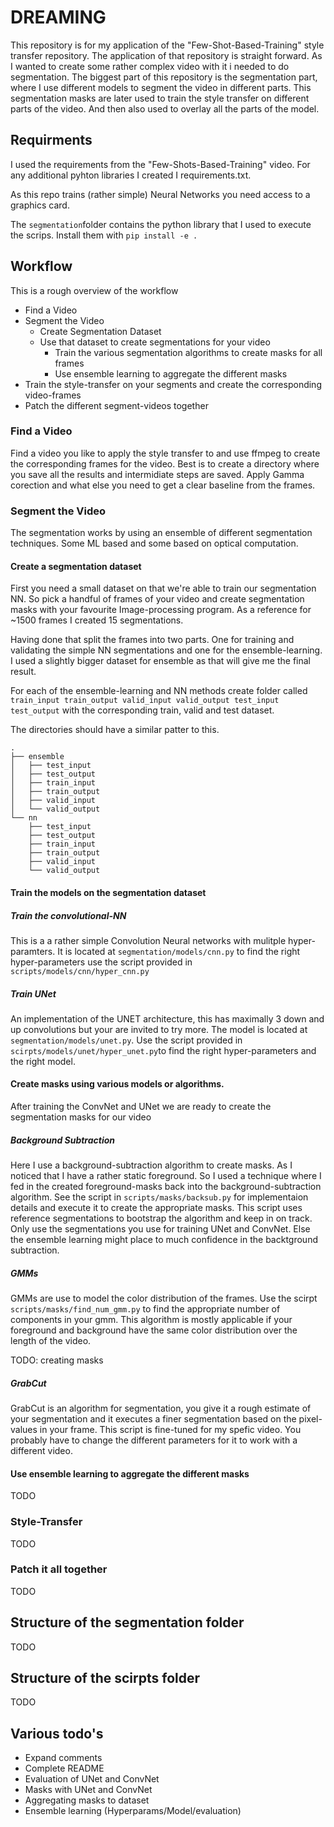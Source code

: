 # DREAMING

This repository is for my application of the "Few-Shot-Based-Training" style transfer repository. The application of that repository is straight forward.
As I wanted to create some rather complex video with it i needed to do segmentation. The biggest part of this repository is the segmentation part, where I use different models 
to segment the video in different parts. This segmentation masks are later used to train the style transfer on different parts of the video. And then also used to overlay all the parts of the model.

## Requirments

I used the requirements from the "Few-Shots-Based-Training" video. For any additional pyhton libraries I created I requirements.txt.

As this repo trains (rather simple) Neural Networks you need access to a graphics card. 

The `segmentation`folder contains the python library that I used to execute the scrips. Install them with `pip install -e .`

## Workflow

This is a rough overview of the workflow

* Find a Video
* Segment the Video
    * Create Segmentation Dataset
    * Use that dataset to create segmentations for your video
        * Train the various segmentation algorithms to create masks for all frames
        * Use ensemble learning to aggregate the different masks
* Train the style-transfer on your segments and create the corresponding video-frames
* Patch the different segment-videos together

### Find a Video

Find a video you like to apply the style transfer to and use ffmpeg to create the corresponding frames for the video. Best is to create a directory where you save all the results and intermidiate steps are saved. Apply Gamma corection and what else you need to get a clear baseline from the frames.

### Segment the Video

The segmentation works by using an ensemble of different segmentation techniques. Some ML based and some based on optical computation.

#### Create a segmentation dataset

First you need a small dataset on that we're able to train our segmentation NN. So pick a handful of frames of your video and create segmentation masks with your favourite Image-processing program. As a reference for ~1500 frames I created 15 segmentations. 

Having done that split the frames into two parts. One for training and validating the simple NN segmentations and one for the ensemble-learning. I used a slightly bigger dataset for ensemble as that will give me the final result.

For each of the ensemble-learning and NN methods create folder called `train_input train_output valid_input valid_output test_input test_output` with the corresponding train, valid and test dataset.

The directories should have a similar patter to this.

```
.
├── ensemble
│   ├── test_input
│   ├── test_output
│   ├── train_input
│   ├── train_output
│   ├── valid_input
│   └── valid_output
└── nn
    ├── test_input
    ├── test_output
    ├── train_input
    ├── train_output
    ├── valid_input
    └── valid_output
```


#### Train the models on the segmentation dataset

##### Train the convolutional-NN

This is a a rather simple Convolution Neural networks with mulitple hyper-paramters. It is located at `segmentation/models/cnn.py` to find the right hyper-parameters use the script provided in 
`scripts/models/cnn/hyper_cnn.py`

##### Train UNet

An implementation of the UNET architecture, this has maximally 3 down and up convolutions but your are invited to try more. The model is located at `segmentation/models/unet.py`. Use the script provided in `scirpts/models/unet/hyper_unet.py`to find the right hyper-parameters and the right model.

#### Create masks using various models or algorithms.

After training the ConvNet and UNet we are ready to create the segmentation masks for our video

##### Background Subtraction

Here I use a background-subtraction algorithm to create masks. As I noticed that I have a rather static foreground. So I used a technique where I fed in the created foreground-masks back into the background-subtraction algorithm. See the script in `scripts/masks/backsub.py` for implementaion details and execute it to create the appropriate masks. This script uses reference segmentations to bootstrap the algorithm and keep in on track. Only use the segmentations you use for training UNet and ConvNet. Else the ensemble learning might place to much confidence in the backtground subtraction.

##### GMMs

GMMs are use to model the color distribution of the frames. Use the scirpt `scripts/masks/find_num_gmm.py` to find the appropriate number of components in your gmm. This algorithm is mostly applicable if your foreground and background have the same color distribution over the length of the video.

TODO: creating masks

##### GrabCut

GrabCut is an algorithm for segmentation, you give it a rough estimate of your segmentation and it executes a finer segmentation based on the pixel-values in your frame. This script is fine-tuned for my spefic video. You probably have to change the different parameters for it to work with a different video.

####  Use ensemble learning to aggregate the different masks

TODO

### Style-Transfer

TODO

### Patch it all together

TODO

## Structure of the segmentation folder

TODO

## Structure of the scirpts folder

TODO

## Various todo's

* Expand comments
* Complete README
* Evaluation of UNet and ConvNet
* Masks with UNet and ConvNet
* Aggregating masks to dataset
* Ensemble learning (Hyperparams/Model/evaluation)